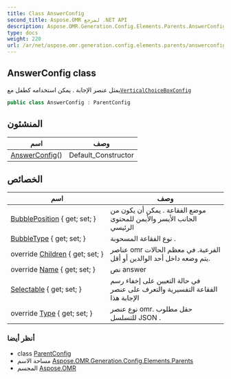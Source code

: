 ```yaml
---
title: Class AnswerConfig
second_title: Aspose.OMR لمرجع .NET API
description: Aspose.OMR.Generation.Config.Elements.Parents.AnswerConfig فصل. يمثل عنصر الإجابة . يمكن استخدامه كطفل معVerticalChoiceBoxConfig
type: docs
weight: 220
url: /ar/net/aspose.omr.generation.config.elements.parents/answerconfig/
---
```

## AnswerConfig class

يمثل عنصر الإجابة . يمكن استخدامه كطفل مع[`VerticalChoiceBoxConfig`](../verticalchoiceboxconfig/)

```csharp
public class AnswerConfig : ParentConfig
```

## المنشئون

| اسم | وصف |
| --- | --- |
| [AnswerConfig](answerconfig/)() | Default_Constructor |

## الخصائص

| اسم | وصف |
| --- | --- |
| [BubblePosition](../../aspose.omr.generation.config.elements.parents/answerconfig/bubbleposition/) { get; set; } | موضع الفقاعة . يمكن أن يكون من الجانب الأيسر والأيمن للمحتوى الرئيسي |
| [BubbleType](../../aspose.omr.generation.config.elements.parents/answerconfig/bubbletype/) { get; set; } | نوع الفقاعة المسحوبة . |
| override [Children](../../aspose.omr.generation.config.elements.parents/answerconfig/children/) { get; set; } | عناصر omr الفرعية. في معظم الحالات يتم وضعه داخل أحد الوالدين أو أقل. |
| override [Name](../../aspose.omr.generation.config.elements.parents/answerconfig/name/) { get; set; } | نص answer |
| [Selectable](../../aspose.omr.generation.config.elements.parents/answerconfig/selectable/) { get; set; } | في حالة التعيين على إخفاء رسم الفقاعة التفسيرية والتعرف على عنصر الإجابة هذا |
| override [Type](../../aspose.omr.generation.config.elements.parents/answerconfig/type/) { get; set; } | نوع عنصر omr. حقل مطلوب للتسلسل JSON . |

### أنظر أيضا

* class [ParentConfig](../../aspose.omr.generation.config/parentconfig/)
* مساحة الاسم [Aspose.OMR.Generation.Config.Elements.Parents](../../aspose.omr.generation.config.elements.parents/)
* المجسم [Aspose.OMR](../../)


